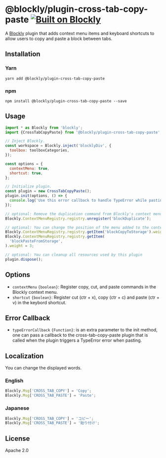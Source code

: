 # @blockly/plugin-cross-tab-copy-paste [![Built on Blockly](https://tinyurl.com/built-on-blockly)](https://github.com/google/blockly)

A [Blockly](https://www.npmjs.com/package/blockly) plugin that adds context menu items and keyboard shortcuts to allow users to copy and paste a block between tabs.

## Installation

### Yarn

```
yarn add @blockly/plugin-cross-tab-copy-paste
```

### npm

```
npm install @blockly/plugin-cross-tab-copy-paste --save
```

## Usage

```js
import * as Blockly from 'blockly';
import {CrossTabCopyPaste} from '@blockly/plugin-cross-tab-copy-paste';

// Inject Blockly.
const workspace = Blockly.inject('blocklyDiv', {
  toolbox: toolboxCategories,
});

const options = {
  contextMenu: true,
  shortcut: true,
};

// Initialize plugin.
const plugin = new CrossTabCopyPaste();
plugin.init(options, () => {
  console.log('Use this error callback to handle TypeError while pasting');
});

// optional: Remove the duplication command from Blockly's context menu.
Blockly.ContextMenuRegistry.registry.unregister('blockDuplicate');

// optional: You can change the position of the menu added to the context menu.
Blockly.ContextMenuRegistry.registry.getItem('blockCopyToStorage').weight = 2;
Blockly.ContextMenuRegistry.registry.getItem(
  'blockPasteFromStorage',
).weight = 3;

// optional: You can cleanup all resources used by this plugin
plugin.dispose();
```

## Options

- `contextMenu` `{boolean}`: Register copy, cut, and paste commands in the Blockly context menu.
- `shortcut` `{boolean}`: Register cut (ctr + x), copy (ctr + c) and paste (ctr + v) in the keybord shortcut.

## Error Callback

- `typeErrorCallback` `{Function}`: is an extra parameter to the init method, one can pass a callback to the cross-tab-copy-paste plugin that is called when the plugin triggers a TypeError error when pasting.

## Localization

You can change the displayed words.

### English

```js
Blockly.Msg['CROSS_TAB_COPY'] = 'Copy';
Blockly.Msg['CROSS_TAB_PASTE'] = 'Paste';
```

### Japanese

```js
Blockly.Msg['CROSS_TAB_COPY'] = 'コピー';
Blockly.Msg['CROSS_TAB_PASTE'] = '貼り付け';
```

## License

Apache 2.0

